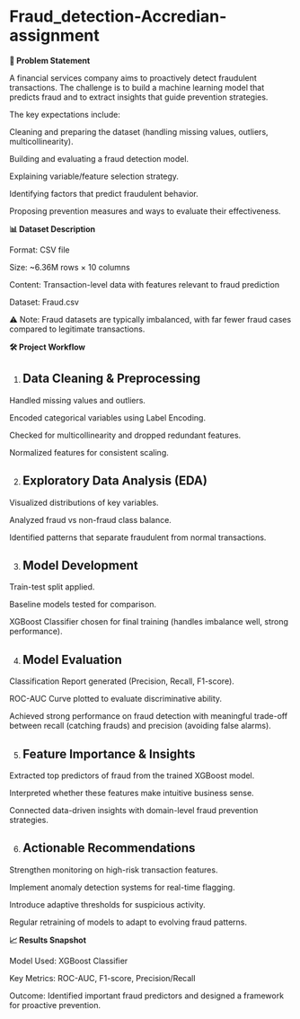 # Fraud_detection-Accredian-assignment

**📌 Problem Statement**

A financial services company aims to proactively detect fraudulent transactions. The challenge is to build a machine learning model that predicts fraud and to extract insights that guide prevention strategies.

The key expectations include:

Cleaning and preparing the dataset (handling missing values, outliers, multicollinearity).

Building and evaluating a fraud detection model.

Explaining variable/feature selection strategy.

Identifying factors that predict fraudulent behavior.

Proposing prevention measures and ways to evaluate their effectiveness.

**📊 Dataset Description**

Format: CSV file

Size: ~6.36M rows × 10 columns

Content: Transaction-level data with features relevant to fraud prediction

Dataset: Fraud.csv

⚠️ Note: Fraud datasets are typically imbalanced, with far fewer fraud cases compared to legitimate transactions.

**🛠️ Project Workflow**

1. Data Cleaning & Preprocessing
   -------------------------------

Handled missing values and outliers.

Encoded categorical variables using Label Encoding.

Checked for multicollinearity and dropped redundant features.

Normalized features for consistent scaling.

2. Exploratory Data Analysis (EDA)
   --------------------------------

Visualized distributions of key variables.

Analyzed fraud vs non-fraud class balance.

Identified patterns that separate fraudulent from normal transactions.

3. Model Development
   ------------------

Train-test split applied.

Baseline models tested for comparison.

XGBoost Classifier chosen for final training (handles imbalance well, strong performance).

4. Model Evaluation
   ------------------

Classification Report generated (Precision, Recall, F1-score).

ROC-AUC Curve plotted to evaluate discriminative ability.

Achieved strong performance on fraud detection with meaningful trade-off between recall (catching frauds) and precision (avoiding false alarms).

5. Feature Importance & Insights
   -------------------------------

Extracted top predictors of fraud from the trained XGBoost model.

Interpreted whether these features make intuitive business sense.

Connected data-driven insights with domain-level fraud prevention strategies.

6. Actionable Recommendations
   ----------------------------

Strengthen monitoring on high-risk transaction features.

Implement anomaly detection systems for real-time flagging.

Introduce adaptive thresholds for suspicious activity.

Regular retraining of models to adapt to evolving fraud patterns.

**📈 Results Snapshot**

Model Used: XGBoost Classifier

Key Metrics: ROC-AUC, F1-score, Precision/Recall

Outcome: Identified important fraud predictors and designed a framework for proactive prevention.

